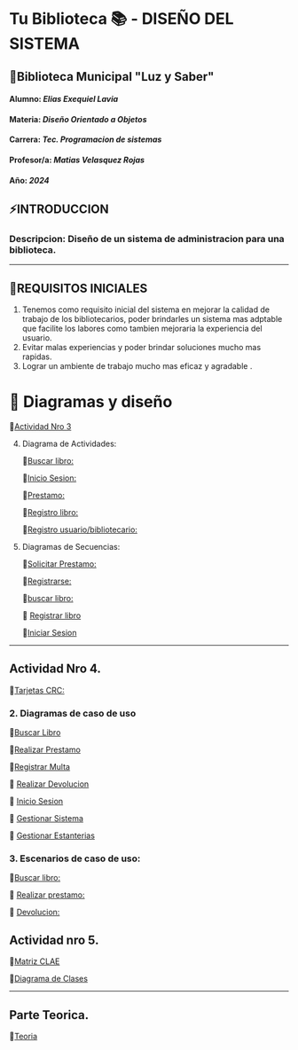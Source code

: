 # Tu Biblioteca :books: - DISEÑO DEL SISTEMA #


## :small_orange_diamond:Biblioteca Municipal "Luz y Saber" 
#### Alumno: *Elias Exequiel Lavia*
#### Materia: *Diseño Orientado a Objetos*
#### Carrera: *Tec. Programacion de sistemas*
#### Profesor/a: *Matias Velasquez Rojas*
#### Año: *2024*



## :zap:INTRODUCCION
### Descripcion: Diseño de un sistema de administracion para una biblioteca.
***
## :small_orange_diamond:REQUISITOS INICIALES

1)	Tenemos como requisito inicial del sistema en mejorar la calidad de trabajo de los bibliotecarios, poder brindarles un sistema mas adptable que facilite los labores como tambien mejoraria la experiencia del usuario.
2)	Evitar malas experiencias y poder brindar soluciones mucho mas rapidas.
3)	Lograr un ambiente de trabajo mucho mas eficaz y agradable .

# :arrow_down_small: Diagramas y diseño
:link:[Actividad Nro 3](https://docs.google.com/document/d/1Qp6hNQUvrO1Xh43iwDOPItIw5hxiTVbc/edit?usp=drive_link&ouid=107823519741972166430&rtpof=true&sd=true)

4. Diagrama de Actividades:

      :link:[Buscar libro:](https://drive.google.com/file/d/1Y7UTv1fUF22jOzpEatqrmhek0wpq07lf/view?usp=drive_link)
      
      :link:[Inicio Sesion:](https://drive.google.com/file/d/1oyLenYA3OzGsHqdhCcTl4pLmw94rI1bl/view?usp=drive_link)

      :link:[Prestamo:](https://drive.google.com/file/d/1JcwfSAi2LRwyRd4fYu-Pokqee2UxRSFY/view?usp=drive_link)

      :link:[Registro libro:](https://drive.google.com/file/d/14-b3tx4K5TtzDMLiMCk5iFgnkbRqbImS/view?usp=drive_link)

      :link:[Registro usuario/bibliotecario:](https://drive.google.com/file/d/1yWG8sQvtVZRL6mnzpneSx6hhfUzMNQuG/view?usp=drive_link)


 5. Diagramas de Secuencias:

    :link:[Solicitar Prestamo:](https://drive.google.com/file/d/1_i0ykkEcY_KTJ-xVO_FLYibgMEAZxQfC/view?usp=drive_link)

      :link:[Registrarse:](https://drive.google.com/file/d/1pk8W17O4hH0SSrBy3BYwDllnd86iBHDx/view?usp=drive_link)

      :link:[buscar libro:](https://drive.google.com/file/d/1guMb9DLldot1Fwc9tJtYx1jvN3wEXLE1/view?usp=drive_link)
    
      :link: [Registrar libro](https://drive.google.com/file/d/1iAUcOSKppGaDCpQ-uwtalXfV_cMheUj7/view?usp=sharing)

       :link:[Iniciar Sesion](https://drive.google.com/file/d/1hRZybBOnW0lNgdwUfm2aqrt3g5j7fM7c/view?usp=sharing)
   
***


## Actividad Nro 4.

:link:[Tarjetas CRC:](https://drive.google.com/file/d/1IJoEIDM9eljXWxspZafo-gLZGjmy2QXL/view?usp=sharing)

### 2. Diagramas de caso de uso
   
:link:[Buscar Libro](https://drive.google.com/file/d/1qmoEpMjHDosjQLPPsoZu1B-FS5KCFhZg/view?usp=drive_link)

:link:[Realizar Prestamo](https://drive.google.com/file/d/1TjBqem7N34lnJ5OcCKzWQPrOuIWuMMMJ/view?usp=drive_link)
 
  :link:[Registrar Multa](https://drive.google.com/file/d/1U1bZcDRcG16eNgm1q_3auezleRcy_4b2/view?usp=drive_link)
  
  :link: [Realizar Devolucion](https://drive.google.com/file/d/1iu3GNAOv3yYQMw7A9b1GCMs9J60kzFyL/view?usp=drive_link)
  
  :link: [Inicio Sesion](https://drive.google.com/file/d/1-_-FZdKorsQArgvGuddEIP8lCnDErcLp/view?usp=drive_link)
  
 :link:  [Gestionar Sistema](https://drive.google.com/file/d/15zoInXSC16iR-gbm8kma1cinulSHLUDA/view?usp=sharing)
  
  :link: [Gestionar Estanterias](https://drive.google.com/file/d/1mo4cWB6TnXdNmtvZ-UaELt_Jy7ve7vRm/view?usp=drive_link)
  
   
### 3. Escenarios de caso de uso:

   :link:[Buscar libro:](https://docs.google.com/spreadsheets/d/1nNJW64TALeI7IafefapFRiij8XQjeipf/edit?usp=drive_link&ouid=107823519741972166430&rtpof=true&sd=true)

  :link: [Realizar prestamo:](https://docs.google.com/spreadsheets/d/1WE3AQyxqIU0GEVOzi98PDYIpI2DlJEEq/edit?usp=drive_link&rtpof=true&sd=true)

  :link: [Devolucion:](https://docs.google.com/spreadsheets/d/1Vew6IvrnXxGvIQ31BXdbCIDQwfCvSR-R/edit?usp=drive_link&rtpof=true&sd=true)

  ## Actividad nro 5.

:link:[Matriz CLAE](https://docs.google.com/spreadsheets/d/13DYqovR8XBa98I7tNi9c6n_8Vu-RePy7/edit?usp=sharing&ouid=107823519741972166430&rtpof=true&sd=true)

:link:[Diagrama de Clases](https://drive.google.com/file/d/1mlk7RUsk5BdHu3CEyddXftPkv_vfuWF9/view?usp=sharing)
***

## Parte Teorica.

:link:[Teoria](https://docs.google.com/document/d/1e8AZtHIAGR4ZRmO8Rsm9i-loXM81S8k8/edit?usp=sharing&ouid=107823519741972166430&rtpof=true&sd=true)


  


      

   

    


